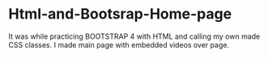 # Html-and-Bootsrap-Home-page
It was while practicing BOOTSTRAP 4 with HTML and calling my own made CSS classes. I made main page with embedded  videos over page.
